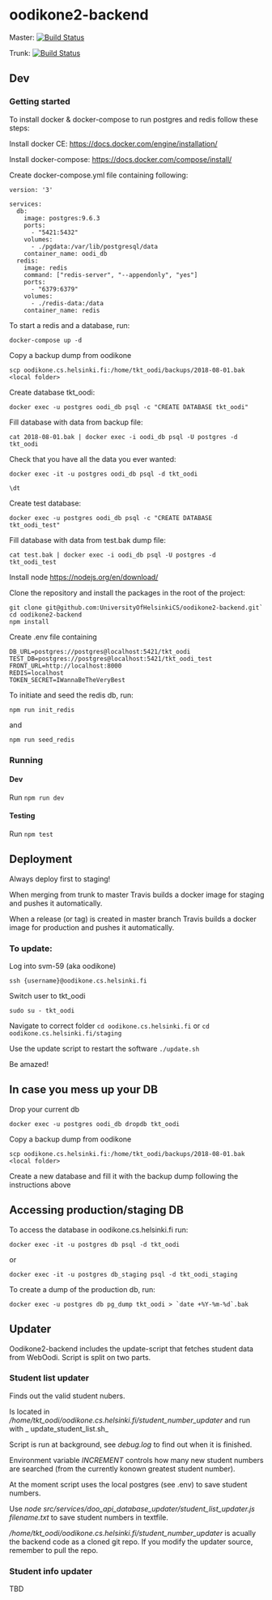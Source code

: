 # oodikone2-backend
Master:
[![Build Status](https://travis-ci.org/UniversityOfHelsinkiCS/oodikone2-backend.svg?branch=master)](https://travis-ci.org/UniversityOfHelsinkiCS/oodikone2-backend)

Trunk:
[![Build Status](https://travis-ci.org/UniversityOfHelsinkiCS/oodikone2-backend.svg?branch=trunk)](https://travis-ci.org/UniversityOfHelsinkiCS/oodikone2-backend)

## Dev

### Getting started

To install docker & docker-compose to run postgres and redis follow these steps:

Install docker CE: https://docs.docker.com/engine/installation/ 

Install docker-compose: https://docs.docker.com/compose/install/

Create docker-compose.yml file containing following:

```
version: '3'

services:
  db:
    image: postgres:9.6.3
    ports:
      - "5421:5432"
    volumes:
      - ./pgdata:/var/lib/postgresql/data
    container_name: oodi_db
  redis:
    image: redis
    command: ["redis-server", "--appendonly", "yes"]
    ports:
      - "6379:6379"
    volumes:
      - ./redis-data:/data
    container_name: redis

```

To start a redis and a database, run:

```docker-compose up -d```

Copy a backup dump from oodikone

`scp oodikone.cs.helsinki.fi:/home/tkt_oodi/backups/2018-08-01.bak <local folder>`

Create database tkt_oodi:

`docker exec -u postgres oodi_db psql -c "CREATE DATABASE tkt_oodi"`

Fill database with data from backup file: 

`cat 2018-08-01.bak | docker exec -i oodi_db psql -U postgres -d tkt_oodi`

Check that you have all the data you ever wanted:

`docker exec -it -u postgres oodi_db psql -d tkt_oodi`

`\dt`

Create test database:

`docker exec -u postgres oodi_db psql -c "CREATE DATABASE tkt_oodi_test"`

Fill database with data from test.bak dump file: 

`cat test.bak | docker exec -i oodi_db psql -U postgres -d tkt_oodi_test`

Install node
https://nodejs.org/en/download/

Clone the repository and install the packages in the root of the project:

```
git clone git@github.com:UniversityOfHelsinkiCS/oodikone2-backend.git`
cd oodikone2-backend
npm install
```

Create .env file containing
```
DB_URL=postgres://postgres@localhost:5421/tkt_oodi
TEST_DB=postgres://postgres@localhost:5421/tkt_oodi_test
FRONT_URL=http://localhost:8000
REDIS=localhost
TOKEN_SECRET=IWannaBeTheVeryBest
```

To initiate and seed the redis db, run: 

`npm run init_redis`

and

`npm run seed_redis`

### Running 

#### Dev

Run `npm run dev`

#### Testing

Run `npm test`

## Deployment

Always deploy first to staging! 

When merging from trunk to master Travis builds a docker image for staging and pushes it automatically.

When a release (or tag) is created in master branch Travis builds a docker image for production and pushes it automatically.

### To update: 

Log into svm-59 (aka oodikone)

`ssh {username}@oodikone.cs.helsinki.fi`

Switch user to tkt_oodi

`sudo su - tkt_oodi`

Navigate to correct folder
`cd oodikone.cs.helsinki.fi` or `cd oodikone.cs.helsinki.fi/staging`

Use the update script to restart the software
`./update.sh`

Be amazed!

## In case you mess up your DB

Drop your current db

`docker exec -u postgres oodi_db dropdb tkt_oodi`

Copy a backup dump from oodikone

`scp oodikone.cs.helsinki.fi:/home/tkt_oodi/backups/2018-08-01.bak <local folder>`

Create a new database and fill it with the backup dump following the instructions above

## Accessing production/staging DB

To access the database in oodikone.cs.helsinki.fi run: 

`docker exec -it -u postgres db psql -d tkt_oodi`

or

`docker exec -it -u postgres db_staging psql -d tkt_oodi_staging`

To create a dump of the production db, run: 

``docker exec -u postgres db pg_dump tkt_oodi > `date +%Y-%m-%d`.bak``

## Updater

Oodikone2-backend includes the update-script that fetches student data from WebOodi. Script is split on two parts.

### Student list updater

Finds out the valid student nubers. 

Is located in _/home/tkt_oodi/oodikone.cs.helsinki.fi/student_number_updater_ and run with _ update_student_list.sh_

Script is run at background, see _debug.log_ to find out when it is finished.

Environment variable _INCREMENT_ controls how many new student numbers are searched (from the currently konown greatest student number).

At the moment script uses the local postgres (see .env) to save student numbers.

Use _node src/services/doo_api_database_updater/student_list_updater.js filename.txt_ to save student numbers in textfile. 

_/home/tkt_oodi/oodikone.cs.helsinki.fi/student_number_updater_ is acually the backend code as a cloned git repo. If you modify the updater source, remember to pull the repo.

### Student info updater

TBD
